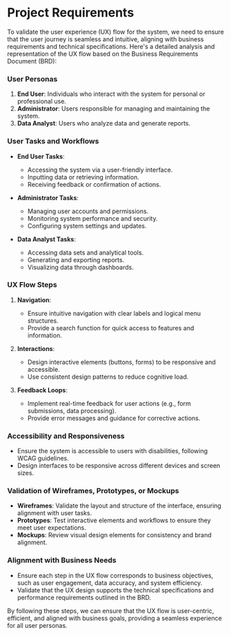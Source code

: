 # Project Requirements

To validate the user experience (UX) flow for the system, we need to ensure that the user journey is seamless and intuitive, aligning with business requirements and technical specifications. Here's a detailed analysis and representation of the UX flow based on the Business Requirements Document (BRD):

### User Personas
1. **End User**: Individuals who interact with the system for personal or professional use.
2. **Administrator**: Users responsible for managing and maintaining the system.
3. **Data Analyst**: Users who analyze data and generate reports.

### User Tasks and Workflows
- **End User Tasks**:
  - Accessing the system via a user-friendly interface.
  - Inputting data or retrieving information.
  - Receiving feedback or confirmation of actions.

- **Administrator Tasks**:
  - Managing user accounts and permissions.
  - Monitoring system performance and security.
  - Configuring system settings and updates.

- **Data Analyst Tasks**:
  - Accessing data sets and analytical tools.
  - Generating and exporting reports.
  - Visualizing data through dashboards.

### UX Flow Steps
1. **Navigation**:
   - Ensure intuitive navigation with clear labels and logical menu structures.
   - Provide a search function for quick access to features and information.

2. **Interactions**:
   - Design interactive elements (buttons, forms) to be responsive and accessible.
   - Use consistent design patterns to reduce cognitive load.

3. **Feedback Loops**:
   - Implement real-time feedback for user actions (e.g., form submissions, data processing).
   - Provide error messages and guidance for corrective actions.

### Accessibility and Responsiveness
- Ensure the system is accessible to users with disabilities, following WCAG guidelines.
- Design interfaces to be responsive across different devices and screen sizes.

### Validation of Wireframes, Prototypes, or Mockups
- **Wireframes**: Validate the layout and structure of the interface, ensuring alignment with user tasks.
- **Prototypes**: Test interactive elements and workflows to ensure they meet user expectations.
- **Mockups**: Review visual design elements for consistency and brand alignment.

### Alignment with Business Needs
- Ensure each step in the UX flow corresponds to business objectives, such as user engagement, data accuracy, and system efficiency.
- Validate that the UX design supports the technical specifications and performance requirements outlined in the BRD.

By following these steps, we can ensure that the UX flow is user-centric, efficient, and aligned with business goals, providing a seamless experience for all user personas.